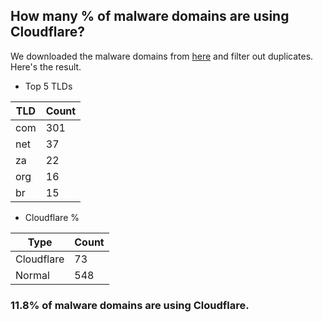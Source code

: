 ## How many % of malware domains are using Cloudflare?


We downloaded the malware domains from [here](https://urlhaus.abuse.ch) and filter out duplicates.
Here's the result.


[//]: # (start replacement)


- Top 5 TLDs

| TLD | Count |
| --- | --- |
| com | 301 |
| net | 37 |
| za | 22 |
| org | 16 |
| br | 15 |


- Cloudflare %

| Type | Count |
| --- | --- |
| Cloudflare | 73 |
| Normal | 548 |


### 11.8% of malware domains are using Cloudflare.